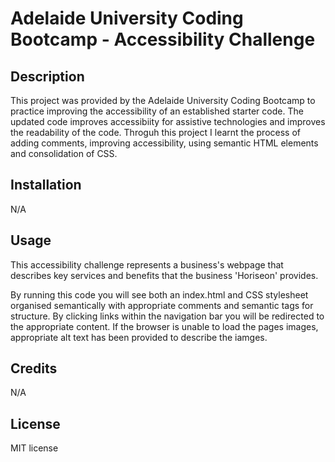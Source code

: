 # Adelaide University Coding Bootcamp - Accessibility Challenge

## Description
This project was provided by the Adelaide University Coding Bootcamp to practice improving the accessibility of an established starter code. The updated code improves accessibiity for assistive technologies and improves the readability of the code.
Throguh this project I learnt the process of adding comments, improving accessibility, using semantic HTML elements and consolidation of CSS.

## Installation

N/A

## Usage
This accessibility challenge represents a business's webpage that describes key services and benefits that the business 'Horiseon' provides. 

By running this code you will see both an index.html and CSS stylesheet organised semantically with appropriate comments and semantic tags for structure. By clicking links within the navigation bar you will be redirected to the appropriate content.
If the browser is unable to load the pages images, appropriate alt text has been provided to describe the iamges. 

## Credits

N/A
## License

MIT license

